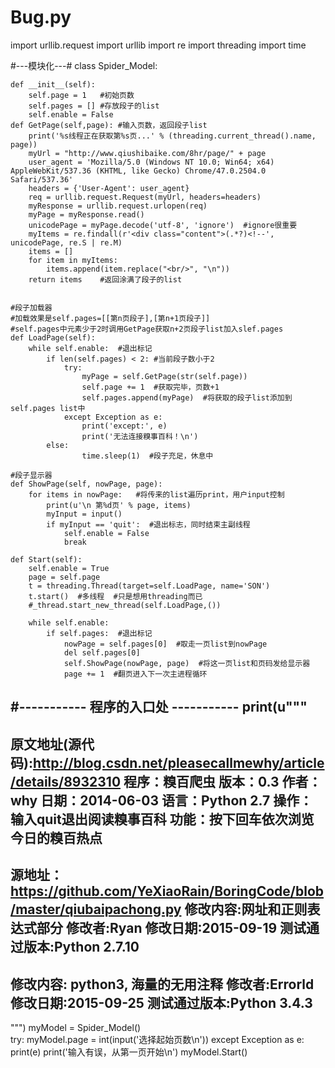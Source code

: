 # Bug.py
import urllib.request
import urllib
import re
import threading
import time

#---模块化---#
class Spider_Model:
	
	def __init__(self):
		self.page = 1	#初始页数
		self.pages = []	#存放段子的list
		self.enable = False
	def GetPage(self,page):	#输入页数，返回段子list
		print('%s线程正在获取第%s页...' % (threading.current_thread().name, page))
		myUrl = "http://www.qiushibaike.com/8hr/page/" + page
		user_agent = 'Mozilla/5.0 (Windows NT 10.0; Win64; x64) AppleWebKit/537.36 (KHTML, like Gecko) Chrome/47.0.2504.0 Safari/537.36'
		headers = {'User-Agent': user_agent}
		req = urllib.request.Request(myUrl, headers=headers)
		myResponse = urllib.request.urlopen(req)
		myPage = myResponse.read()
		unicodePage = myPage.decode('utf-8', 'ignore')	#ignore很重要
		myItems = re.findall(r'<div class="content">(.*?)<!--', unicodePage, re.S | re.M)
		items = []
		for item in myItems:
			items.append(item.replace("<br/>", "\n"))
		return items    #返回涂满了段子的list


	#段子加载器
	#加载效果是self.pages=[[第n页段子],[第n+1页段子]]
	#self.pages中元素少于2时调用GetPage获取n+2页段子list加入slef.pages
	def LoadPage(self):
		while self.enable:  #退出标记
			if len(self.pages) < 2:	#当前段子数小于2
				try:
					myPage = self.GetPage(str(self.page))
					self.page += 1  #获取完毕，页数+1
					self.pages.append(myPage)  #将获取的段子list添加到self.pages list中
				except Exception as e:
					print('except:', e)
					print('无法连接糗事百科！\n')
			else:
					time.sleep(1)  #段子充足，休息中

	#段子显示器
	def ShowPage(self, nowPage, page):
		for items in nowPage:	#将传来的list遍历print，用户input控制
			print(u'\n 第%d页' % page, items)
			myInput = input()
			if myInput == 'quit':  #退出标志，同时结束主副线程
				self.enable = False
				break

	def Start(self):
		self.enable = True
		page = self.page
		t = threading.Thread(target=self.LoadPage, name='SON')
		t.start()  #多线程  #只是想用threading而已
		#_thread.start_new_thread(self.LoadPage,())

		while self.enable:
			if self.pages:  #退出标记
				nowPage = self.pages[0]  #取走一页list到nowPage
				del self.pages[0]  
				self.ShowPage(nowPage, page)  #将这一页list和页码发给显示器
				page += 1  #翻页进入下一次主进程循环

#----------- 程序的入口处 -----------
print(u"""
---------------------------------------
   原文地址(源代码):http://blog.csdn.net/pleasecallmewhy/article/details/8932310
   程序：糗百爬虫
   版本：0.3
   作者：why
   日期：2014-06-03
   语言：Python 2.7
   操作：输入quit退出阅读糗事百科
   功能：按下回车依次浏览今日的糗百热点
---------------------------------------
   源地址：https://github.com/YeXiaoRain/BoringCode/blob/master/qiubaipachong.py
   修改内容:网址和正则表达式部分
   修改者:Ryan
   修改日期:2015-09-19
   测试通过版本:Python 2.7.10
---------------------------------------
   修改内容: python3, 海量的无用注释
   修改者:Errorld
   修改日期:2015-09-25
   测试通过版本:Python 3.4.3
---------------------------------------
""")
myModel = Spider_Model()				
try:
	myModel.page = int(input('选择起始页数\n'))
except Exception as e:
	print(e)
	print('输入有误，从第一页开始\n')
myModel.Start()


